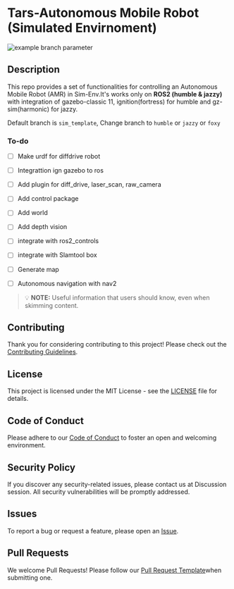 # Tars-Autonomous Mobile Robot (Simulated Envirnoment)

![example branch parameter](https://github.com/Vishalsub/tars_amr_sim/actions/workflows/main.yml/badge.svg?branch=humble)


## Description
This repo provides a set of functionalities for controlling an Autonomous Mobile Robot (AMR) in Sim-Env.It's works only on **ROS2 (humble & jazzy)** with integration of gazebo-classic 11, ignition(fortress) for humble and gz-sim(harmonic) for jazzy.

Default branch is `sim_template`, Change branch to `humble` or `jazzy` or `foxy`


### To-do

- [ ] Make urdf for diffdrive robot
- [ ] Integrattion ign gazebo to ros
- [ ] Add plugin for diff_drive, laser_scan, raw_camera
- [ ] Add control package
- [ ] Add world 
- [ ] Add depth vision
- [ ] integrate with ros2_controls
- [ ] integrate with Slamtool box
- [ ] Generate map
- [ ] Autonomous navigation with nav2


> 💡 **NOTE:** Useful information that users should know, even when skimming content.


## Contributing
Thank you for considering contributing to this project! Please check out the [Contributing Guidelines](/CONTRIBUTING.md).

## License
This project is licensed under the MIT License - see the [LICENSE](/LICENSE) file for details.

## Code of Conduct
Please adhere to our [Code of Conduct](/CODE_OF_CONDUCT.md) to foster an open and welcoming environment.

## Security Policy
If you discover any security-related issues, please contact us at Discussion session. All security vulnerabilities will be promptly addressed.

## Issues
To report a bug or request a feature, please open an [Issue](https://github.com/Vishalsub/tars_amr_sim/issues).

## Pull Requests
We welcome Pull Requests! Please follow our [Pull Request Template]()when submitting one.
